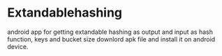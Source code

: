 # Extandablehashing
android app for getting extandable hashing as output and input as hash function, keys and bucket size
downlord apk file and install it on android device.
